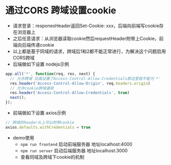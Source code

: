 # 通过CORS 跨域设置cookie
* 请求登录：responesHeader返回Set-Cookie: xxx，后端向前端写cookie存在浏览器上
* 之后任意请求：从浏览器读取cookie然后requestHeader附带上Cookie，前端向后端传递cookie
* 以上都是基于同域的请求，跨域后1和2都不能正常进行，为解决这个问题启用CORS跨域
* 后端做如下设置 nodejs示例
``` javascript
app.all('*', function(req, res, next) {
  // 允许跨域 后面设置了Access-Control-Allow-Credentials那这里就不能为'*'
  res.header('Access-Control-Allow-Origin', req.headers.origin)
  // 允许cookie跨域通用
  res.header('Access-Control-Allow-Credentials', true)
  next();
});
```
* 前端做如下设置 axios示例
``` javascript
// 跨域的header头上可以附带cookie
axios.defaults.withCredentials = true
```
* demo使用
  * `npm run frontend` 启动前端服务器 地址localhost:4000
  * `npm run server` 启动后端服务器 地址localhost:3000
  * 查看同域及跨域下cookie的机制

